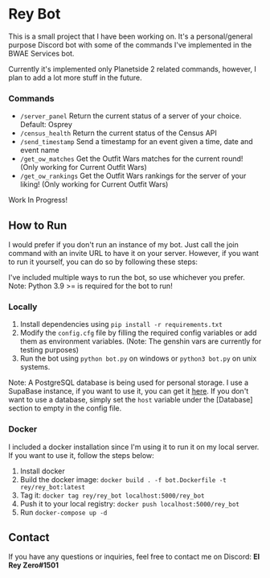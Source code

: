 # Rey Bot
This is a small project that I have been working on.
It's a personal/general purpose Discord bot with some of the commands I've implemented in the BWAE Services bot.

Currently it's implemented only Planetside 2 related commands, however, I plan to add a lot more stuff in the future.

### Commands

- `/server_panel` Return the current status of a server of your choice. Default: Osprey
- `/census_health` Return the current status of the Census API
- `/send_timestamp` Send a timestamp for an event given a time, date and event name
- `/get_ow_matches` Get the Outfit Wars matches for the current round! (Only working for Current Outfit Wars)
- `/get_ow_rankings` Get the Outfit Wars rankings for the server of your liking! (Only working for Current Outfit Wars)

Work In Progress!

## How to Run
I would prefer if you don't run an instance of my bot. Just call the join command with an invite URL to have it on your server. However, if you want to run it yourself, you can do so by following these steps:

I've included multiple ways to run the bot, so use whichever you prefer.
Note: Python 3.9 >= is required for the bot to run!
### Locally
1. Install dependencies using `pip install -r requirements.txt`
2. Modify the `config.cfg` file by filling the required config variables or add them as environment variables.
(Note: The genshin vars are currently for testing purposes)
3. Run the bot using `python bot.py` on windows or `python3 bot.py` on unix systems.

Note: A PostgreSQL database is being used for personal storage. I use a SupaBase instance, if you want to use it, you can get it [here](https://supabase.com/).
If you don't want to use a database, simply set the `host` variable under the [Database] section to empty in the config file.

### Docker
I included a docker installation since I'm using it to run it on my local server. If you want to use it, follow the steps below:
1. Install docker
2. Build the docker image: `docker build . -f bot.Dockerfile -t rey/rey_bot:latest`
3. Tag it: `docker tag rey/rey_bot localhost:5000/rey_bot`
4. Push it to your local registry: `docker push localhost:5000/rey_bot`
5. Run `docker-compose up -d`

## Contact
If you have any questions or inquiries, feel free to contact me on Discord:
**El Rey Zero#1501**